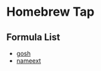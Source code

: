 # Homebrew Tap

## Formula List

- [gosh](https://github.com/takayoshiotake/gosh)
- [nameext](https://github.com/takayoshiotake/nameext)
